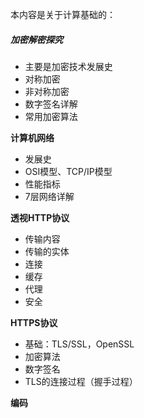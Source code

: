 本内容是关于计算基础的：

##### 加密解密探究

* 主要是加密技术发展史
* 对称加密
* 非对称加密
* 数字签名详解
* 常用加密算法

**计算机网络**

* 发展史
* OSI模型、TCP/IP模型
* 性能指标
* 7层网络详解

**透视HTTP协议**

* 传输内容
* 传输的实体
* 连接
* 缓存
* 代理
* 安全

**HTTPS协议**

* 基础：TLS/SSL，OpenSSL
* 加密算法
* 数字签名
* TLS的连接过程（握手过程）

**编码**

